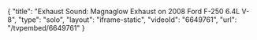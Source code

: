 {
    "title": "Exhaust Sound: Magnaglow Exhaust on 2008 Ford F-250 6.4L V-8",
    "type": "solo",
    "layout": "iframe-static",
    "videoId": "6649761",
    "url": "\/tvpembed\/6649761"
}
